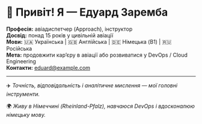 # 👋 Привіт! Я — Едуард Заремба

**Професія:** авіадиспетчер (Approach), інструктор  
**Досвід:** понад 15 років у цивільній авіації  
**Мови:** 🇺🇦 Українська | 🇬🇧 Англійська | 🇩🇪 Німецька (B1) | 🇷🇺 Російська  
**Мета:** продовжити кар’єру в авіації або розвиватися у DevOps / Cloud Engineering  
**Контакти:** [eduard@example.com](mailto:eduard@example.com)

---

✈️ _Точність, відповідальність і аналітичне мислення — мої головні інструменти._

🌍 _Живу в Німеччині (Rheinland-Pfalz), навчаюся DevOps і вдосконалюю німецьку мову._
